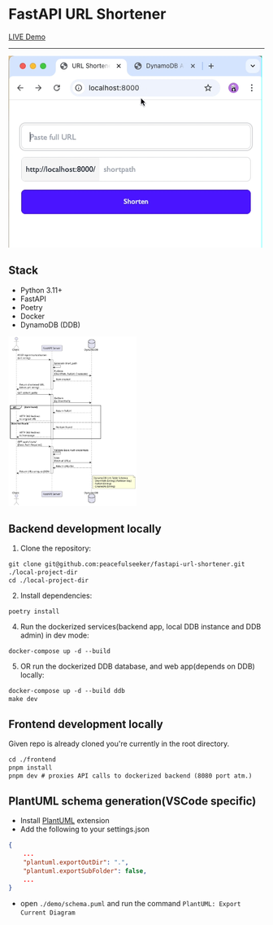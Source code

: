 # FastAPI URL Shortener
[LIVE Demo](https://shortenurl.fly.dev/)
___
<img src="./demo/preview.gif" alt="preview">

## Stack
- Python 3.11+
- FastAPI
- Poetry
- Docker
- DynamoDB (DDB)

<img src="./demo/schema.svg" alt="schema" width="50%">


## Backend development locally
1. Clone the repository:
```shell
git clone git@github.com:peacefulseeker/fastapi-url-shortener.git ./local-project-dir
cd ./local-project-dir
```

2. Install dependencies:
```shell
poetry install
```

4. Run the dockerized services(backend app, local DDB instance and DDB admin) in dev mode:
```shell
docker-compose up -d --build
```

5. OR run the dockerized DDB database, and web app(depends on DDB) locally:
```shell
docker-compose up -d --build ddb
make dev
```

## Frontend development locally
Given repo is already cloned you're currently in the root directory.
```shell
cd ./frontend
pnpm install
pnpm dev # proxies API calls to dockerized backend (8080 port atm.)
```


## PlantUML schema generation(VSCode specific)
- Install [PlantUML](https://marketplace.visualstudio.com/items?itemName=jebbs.plantuml) extension
- Add the following to your settings.json
```json
{
    ...
    "plantuml.exportOutDir": ".",
    "plantuml.exportSubFolder": false,
    ...
}
```
- open `./demo/schema.puml` and run the command `PlantUML: Export Current Diagram`

